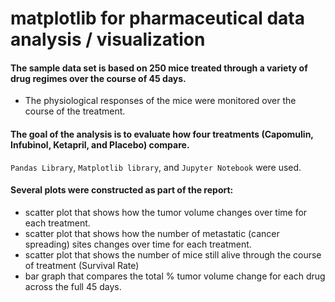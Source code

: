 # matplotlib for pharmaceutical data analysis / visualization

#### The sample data set is based on 250 mice treated through a variety of drug regimes over the course of 45 days. 
- The physiological responses of the mice were monitored over the course of the treatment. 

#### The goal of the analysis is to evaluate how four treatments (Capomulin, Infubinol, Ketapril, and Placebo) compare.

`Pandas Library`, `Matplotlib library`, and `Jupyter Notebook` were used.


#### Several plots were constructed as part of the report:
- scatter plot that shows how the tumor volume changes over time for each treatment.
- scatter plot that shows how the number of metastatic (cancer spreading) sites changes over time for each treatment.
- scatter plot that shows the number of mice still alive through the course of treatment (Survival Rate)
- bar graph that compares the total % tumor volume change for each drug across the full 45 days.
